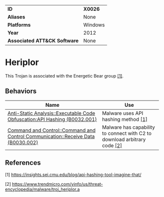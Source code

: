 |||
|---|---|
|**ID**|**X0026**|
|**Aliases**|None|
|**Platforms**|Windows|
|**Year**|2012|
|**Associated ATT&CK Software**|None|


Heriplor
========
This Trojan is associated with the Energetic Bear group  [[1]](#1).

Behaviors
---------
|Name|Use|
|---|---|
|[Anti-Static Analysis::Executable Code Obfuscation:API Hashing (B0032.001)](../anti-static-analysis/executable-code-obfuscation.md)|Malware uses API hashing method	 [[1]](#1)|
|[Command and Control::Command and Control Communication::Receive Data (B0030.002)](../command-and-control/c2-communication.md)|Malware has capability to connect with C2 to download arbitrary code [[2]](#2)|

References
----------
<a name="1">[1]</a> https://insights.sei.cmu.edu/blog/api-hashing-tool-imagine-that/

<a name="2">[2]</a> https://www.trendmicro.com/vinfo/us/threat-encyclopedia/malware/troj_heriplor.a
